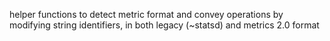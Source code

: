 helper functions to detect metric format and convey operations by modifying string identifiers, in both legacy (~statsd) and metrics 2.0 format
